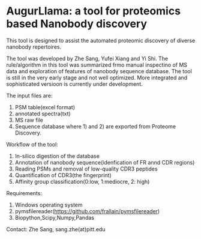 # AugurLlama: a tool for proteomics based Nanobody discovery
This tool is designed to assist the automated proteomic discovery of diverse nanobody repertoires. 

The tool was developed by Zhe Sang, Yufei Xiang and Yi Shi. The rule/algorithm in this tool was summarized frmo manual inspectino of MS data and exploration of features of nanobody sequence database. The tool is still in the very early stage and not well optimized. More integrated and sophisticated versioon is currently under development.


The input files are:

1) PSM table(excel format)  
2) annotated spectra(txt)
3) MS raw file
4) Sequence database
where 1) and 2) are exported from Proteome Discovery.

Workflow of the tool:

 1) In-silico digestion of the database
 2) Annotation of nanobody sequence(idenfication of FR annd CDR regions)
 3) Reading PSMs and removal of low-quality CDR3 peptides
 4) Quantification of CDR3(the fingerprint)
 5) Affinity group classification(0:low, 1:mediocre, 2: high)

Requirements:

1) Windows operating system
2) pymsfilereader(https://github.com/frallain/pymsfilereader)
3) Biopython,Scipy,Numpy,Pandas

Contact: Zhe Sang, sang.zhe(at)pitt.edu
